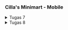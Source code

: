 ### Cilla's Minimart - Mobile

<details>
<summary>Tugas 7</summary>

**Jelaskan apa yang dimaksud dengan stateless widget dan stateful widget, dan jelaskan perbedaan dari keduanya.**

Stateless widget merupakan widget yang tidak memiliki state, sehingga widget tidak bisa berubah/memperbarui tampilan dengan sendirinya melalui aksi internal. Stateless widget hanya dapat berubah dari event eksternal pada widget parent di widget tree. Stateless widget juga hanya memiliki properti `final` yang didefinisikan ketika proses konstruksi, dan hanya itu yang digunakan untuk membangun tampilan di layar perangkat.

Stateful widget merupakan widget yang dapat mengubah tampilannya dengan sendirinya secara dinamis selama siklus hidupnya. Stateful widget bersifat immutable (tidak dapat diubah langsung), namun memiliki sebuah class bernama `State` yang menyimpan informasi atau keadaan terbaru dari widget tersebut. Class `State` ini yang memungkinkan Stateful Widget untuk memperbarui tampilannya sendiri berdasarkan perubahan internal, seperti respons terhadap interaksi pengguna atau perubahan data. Pembaharuan dapat dilakukan dengan method `setState()`.

Perbedaan antara stateless dan stateful widget terletak di cara mereka dapat berubah. Stateless Widget hanya dapat berubah sebagai respons terhadap event eksternal dari parent widget, sehingga tampilannya statis dan tidak dipengaruhi oleh keadaan internalnya. Stateful widget dapat berubah dengan sendirinya secara dinamis menggunakan class `State`.

**Sebutkan widget apa saja yang kamu gunakan pada proyek ini dan jelaskan fungsinya.**

- MaterialApp: container utama aplikasi flutter untuk mengatur tema seluruh aplikasi
- Scaffold: struktur dasar 
- AppBar: bagian atas halaman yang dapat menampilkan judul, icon, dan lainnya.
- Column: menyusun widget secara vertikal.
- Row: menyusun widget secara horizontal.
- GridView: menampilkan item dalam tata letak grid.
- Card: membuat kartu yang menampilkan informasi.
- ItemCard: menampilkan tombol dalam bentuk kartu berisi icon dan text.
- InkWell: meng-handle event dari ItemCard dan menampilkan pesan pada SnackBar.
- SnackBar: menampilkan pesan yang bersifat sementara

**Apa fungsi dari setState()? Jelaskan variabel apa saja yang dapat terdampak dengan fungsi tersebut.**

setState() berguna untuk pembaharuan pada UI Stateful Widget. Ketika fungsi dipanggil, flutter akan dipicu untuk rebuild (memanggil fungsi `build()`) dengan memperbarui tampilan dengan data yang sudah berubah. Variabel yang terdampak dengan fungsi `setState()` adalah variabel yang disimpan dalam state dari Stateful Widget.

**Jelaskan perbedaan antara const dengan final.**

Perbedaan utama antara `const` dan `final` terletak pada kapan nilai variabel diinisialisasi dan fleksibilitasnya. Untuk `const`, nilai variabel harus sudah diketahui/bersifat konstan ketika compile-time/kode dikompilasi. Sementara, nilai variabel dengan properti `final` lebih fleksibel karena boleh baru diketahui ketika runtime/kode berjalan. Kedua properti ini sama-sama membuat nilai variabel tidak dapat diubah setelah pertama diinisialisasi, namun `const` bersifat compile-time constant (lebih cocok untuk objek yang benar-benar tidak akan berubah karena dibagikan di memori), sementara `final` bersifat runtime constant (lebih fleksibel untuk nilai yang diketahui belakangan). 

**Jelaskan bagaimana cara kamu mengimplementasikan checklist-checklist di atas.**

1. Membuat proyek baru Flutter

Menjalankan command `flutter create e_commerce` di terminal untuk membuat proyek Flutter baru.

2. Membuat tiga tombol dengan ikon dan teks yang diingini

Pada file `menu.dart`, dibuat class `ItemHomePage` yang berisi tombol dalam bentuk `ItemCard` yang mempunyai properti `name`, `icon`, `color`. Ketiga tombol disusun dalam layout grid menggunakan GridView. 

3. Membuat ketiga tombol berwarna beda.
   
Untuk membedakan warna setiap tombol, atribut baru yaitu `color` ditambahkan ke `ItemHomepage`. Lalu, pada list `ItemHomepage` di class MyHomepage setiap `ItemHomepage` didefinisikan warnanya.  

4. Menampilkan Snackbar yang berisi pesan ketika tombol ditekan.
   
Pada ItemCard terdapat widget `InkWell` yang memiliki fungsi onTap untuk menampilkan `SnackBar` (pesan sementara) yang berbeda-beda sesuai tombol yang ditekan.

</details>

<details>
   <summary>Tugas 8</summary>

**Apa kegunaan const di Flutter? Jelaskan apa keuntungan ketika menggunakan const pada kode Flutter. Kapan sebaiknya kita menggunakan const, dan kapan sebaiknya tidak digunakan?**

Kegunaan `const` di Flutter adalah membuat objek yang bersifat immutable (tidak bisa diubah) dan juga compile-time constant. Keuntungan ketika menggunakan `const` pada kode Flutter, yaitu:
1. Menghemat memori, karena Flutter hanya menyimpan objek const sekali di memori.
2. Meningkatkan performa, karena objek `const` sudah dihitung ketika kode dikompilasi, sehingga tidak perlu dihitung ulang oleh Flutter ketika aplikasi dijalankan.
3. Menjamin immutabilitas dan stabilitas kode, karena objek `const` tidak bisa diubah setelah dibuat, sehingga kita tidak perlu mengkhawatirkan terjadi bug akibat perubahan tak terduga dalam aplikasi.

Sebaiknya kita menggunakan `const` ketika ingin membuat widget yang tidak perlu berubah selama aplikasi berjalan (contoh: `Text('Hello')`, `Icon(Icons.home)`). Sebaiknya kita tidak menggunakan `const` ketika widget perlu berubah saat aplikasi berjalan (contoh: ListView dan Stateful Widget yang akan berubah jika ada perubahan data dari pengguna).

**Jelaskan dan bandingkan penggunaan Column dan Row pada Flutter. Berikan contoh implementasi dari masing-masing layout widget ini!**

Column: mengatur widget secara vertikal dari atas ke bawah, umumnya digunakan untuk layout vertikal seperti daftar atau formulir yang diisi dari atas ke bawah.

``` dart
Column(
  crossAxisAlignment: CrossAxisAlignment.start,
  children: [
    Text('Nama: $_name'),
    Text('Deskripsi: $_description'),
    Text('Harga: $_price'),
  ],
),
```

Row: mengatur widget secara horizontal dari kiri ke kanan, umumnya digunakan untuk layout horizontal seperti bar navigasi yang berupa baris dari kiri ke kanan.

``` dart
Row(
  mainAxisAlignment: MainAxisAlignment.spaceEvenly,
  children: [
    InfoCard(title: 'NPM', content: npm),
    InfoCard(title: 'Name', content: name),
    InfoCard(title: 'Class', content: className),
  ],
)
```

**Sebutkan apa saja elemen input yang kamu gunakan pada halaman form yang kamu buat pada tugas kali ini. Apakah terdapat elemen input Flutter lain yang tidak kamu gunakan pada tugas ini? Jelaskan!**

Elemen input yang saya gunakan dalam tugas kali ini:
- `TextFormField` yang menerima input teks dari pengguna. Elemen ini saya gunakan untuk menerima input nama produk, deskripsi produk, dan harga produk.

Elemen input yang tidak saya gunakan dalam tugas kali ini:
- `Radio` yang berguna untuk memilih satu opsi dari beberapa opsi yang tersedia.
- `CheckBox` yang berguna untuk memilih satu atau lebih opsi dari beberapa opsi yang tersedia.
- `Switch` yang berguna untuk memilih 1 dari 2 opsi.
- `DropdownButton` yang berguna untuk memilih satu opsi dari banyak pilihan tersedia (pilihan ditampilkan dalam container kotak ketika kotak pengisian ditekan)
- `showTimePicker` dan `showDatePicker` yang berguna untuk menginput waktu dan tanggal.
- `Slider` yang berguna untuk menginput suatu nilai dari sebuah range dengan menggeser kursor pada sebuah jalur garis.

**Bagaimana cara kamu mengatur tema (theme) dalam aplikasi Flutter agar aplikasi yang dibuat konsisten? Apakah kamu mengimplementasikan tema pada aplikasi yang kamu buat?**

Saya menggunakan `ThemeData` pada class `MyApp` di `main.dart` untuk mengatur tema aplikasi Flutter agar tetap konsisten. Pada `ThemeData`, saya mengimplementasikan tema aplikasi dengan menetapkan warna utama (primaryColor), warna aksen (accentColor), gaya teks (textTheme), dan banyak elemen visual lainnya dalam satu tempat. `ThemeData` menjaga konsistensi karena setiap perubahan pada tema dapat diterapkan di seluruh aplikasi secata otomatis, tanap harus mengubah setiap widget satu per satu secara manual.

``` dart
class MyApp extends StatelessWidget {
  const MyApp({super.key});

  // This widget is the root of your application.
  @override
  Widget build(BuildContext context) {
    return MaterialApp(
      title: 'Flutter Demo',
      theme: ThemeData(
        colorScheme: ColorScheme.fromSwatch(
        primarySwatch: Colors.deepPurple,
        ).copyWith(secondary: Colors.deepPurple[400]),
        useMaterial3: true,
      ),
      home: MyHomePage(),
    );
  }
}
```



**Bagaimana cara kamu menangani navigasi dalam aplikasi dengan banyak halaman pada Flutter?**

Saya menangani navigasi dalam aplikasi dengan 2 cara. Pertama, dengan cara membuat Left Drawer, yaitu drawer menu yang dapat dibuka dengan menekan tombol hamburger di pojok kiri atas. Dalam menu tersebut, terdapat tombol-tombol yang berlabel nama halaman yang tersedia (`Halaman Utama`, `Tambah Produk`), jika ditekan maka user akan diarahkan ke halaman yang sesuai. Kedua, dengan menaruh tombol di halaman utama yang akan mengarahkan ke halaman yang sesuai, yaitu `Lihat Daftar Produk`, `Tambah Produk`, dan `Logout`.

</details>
